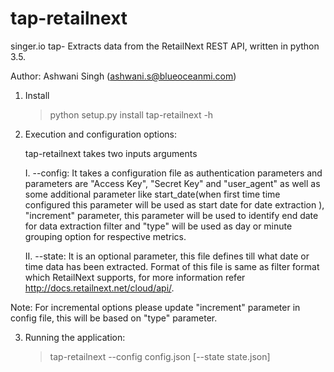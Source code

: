 # tap-retailnext

singer.io tap- Extracts data from the RetailNext REST API, written in python 3.5.

Author: Ashwani Singh (ashwani.s@blueoceanmi.com)



1. Install

    >python setup.py install 
    >tap-retailnext -h

2. Execution and configuration options:

    tap-retailnext takes two inputs arguments
     
     I. --config:  It takes a configuration file as authentication parameters and parameters are "Access Key", "Secret Key" and "user_agent" as well as some additional parameter like start_date(when first time time configured this parameter will be used as start date for date extraction ), "increment" parameter, this parameter will be used to identify end date for data extraction filter and "type" will be used as day or minute grouping option for respective metrics.

     II. --state: It is an optional parameter, this file defines till what date or time data has been extracted. Format of this file is same as filter format which RetailNext supports, for more information refer http://docs.retailnext.net/cloud/api/.

Note: For incremental options please update "increment" parameter in config file, this will be based on "type" parameter.

    
3. Running the application:
    > tap-retailnext  --config config.json  [--state  state.json]

